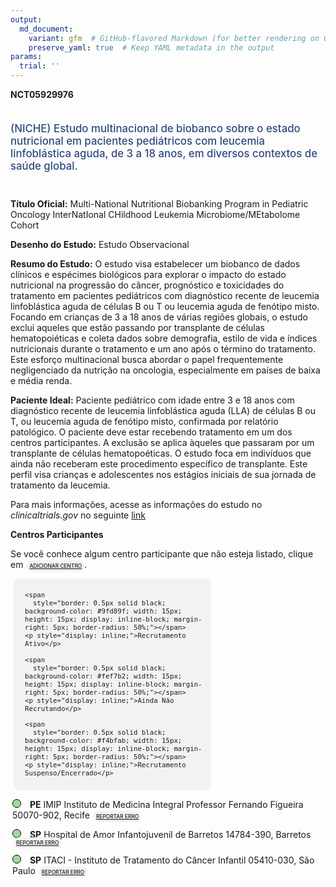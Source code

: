 ```yaml
---
output: 
  md_document:
    variant: gfm  # GitHub-flavored Markdown (for better rendering on GitHub)
    preserve_yaml: true  # Keep YAML metadata in the output
params:
  trial: ''
---
```


<script async src="https://scripts.simpleanalyticscdn.com/latest.js"></script>

**NCT05929976**

<div style="padding: 5px 5px 5px 0px; font-size: 1.20em; font-weight: 500; color: #2E4A7F; text-align: left; margin-bottom: 20px">

(NICHE) Estudo multinacional de biobanco sobre o estado nutricional em
pacientes pediátricos com leucemia linfoblástica aguda, de 3 a 18 anos,
em diversos contextos de saúde global.

</div>

**Título Oficial:** Multi-National Nutritional Biobanking Program in
Pediatric Oncology InterNatIonal CHildhood Leukemia
Microbiome/MEtabolome Cohort

**Desenho do Estudo:** Estudo Observacional

**Resumo do Estudo:** O estudo visa estabelecer um biobanco de dados
clínicos e espécimes biológicos para explorar o impacto do estado
nutricional na progressão do câncer, prognóstico e toxicidades do
tratamento em pacientes pediátricos com diagnóstico recente de leucemia
linfoblástica aguda de células B ou T ou leucemia aguda de fenótipo
misto. Focando em crianças de 3 a 18 anos de várias regiões globais, o
estudo exclui aqueles que estão passando por transplante de células
hematopoiéticas e coleta dados sobre demografia, estilo de vida e
índices nutricionais durante o tratamento e um ano após o término do
tratamento. Este esforço multinacional busca abordar o papel
frequentemente negligenciado da nutrição na oncologia, especialmente em
países de baixa e média renda.

**Paciente Ideal:** Paciente pediátrico com idade entre 3 e 18 anos com
diagnóstico recente de leucemia linfoblástica aguda (LLA) de células B
ou T, ou leucemia aguda de fenótipo misto, confirmada por relatório
patológico. O paciente deve estar recebendo tratamento em um dos centros
participantes. A exclusão se aplica àqueles que passaram por um
transplante de células hematopoéticas. O estudo foca em indivíduos que
ainda não receberam este procedimento específico de transplante. Este
perfil visa crianças e adolescentes nos estágios iniciais de sua jornada
de tratamento da leucemia.

Para mais informações, acesse as informações do estudo no
*clinicaltrials.gov* no seguinte
[link](https://clinicaltrials.gov/ct2/show/NCT05929976)

**Centros Participantes**

Se você conhece algum centro participante que não esteja listado, clique
em
<span style="color: #2E4A7F; margin-left: 2px; padding: 4px; background-color: #f3f2f1; border-radius: 8px; font-weight: 500; font-size: 0.6em"><a
href="https://cancertrialsbr.shinyapps.io/formsapp?study_nct_id=NCT05929976&amp;location_id=N%2FA&amp;location_full_name=N%2FA&amp;form_type=Adicionar%20Centro"
target="_blank">ADICIONAR CENTRO</a></span>.

<div style="margin-bottom: 8px; margin-left: 5px; padding: 8px; max-width: 300px; background-color: #f3f2f1; border-radius: 8px; font-size: 0.9em">

<div style="margin-left: 10px;">

    <span 
      style="border: 0.5px solid black; background-color: #9fd89f; width: 15px; height: 15px; display: inline-block; margin-right: 5px; border-radius: 50%;"></span>
    <p style="display: inline;">Recrutamento Ativo</p>

</div>

<div style="margin-left: 10px;">

    <span 
      style="border: 0.5px solid black; background-color: #fef7b2; width: 15px; height: 15px; display: inline-block; margin-right: 5px; border-radius: 50%;"></span>
    <p style="display: inline;">Ainda Não Recrutando</p>

</div>

<div style="margin-left: 10px;">

    <span 
      style="border: 0.5px solid black; background-color: #f4bfab; width: 15px; height: 15px; display: inline-block; margin-right: 5px; border-radius: 50%;"></span>
    <p style="display: inline;">Recrutamento Suspenso/Encerrado</p>

</div>

</div>

<div style="margin: 3px;">

<span style="border: 0.5px solid black; display: inline-block; width: 12px; height: 12px; border-radius: 50%; margin-right: 10px; padding-bottom: 0px; background-color: #9fd89f;"></span>
<b>PE</b> IMIP Instituto de Medicina Integral Professor Fernando
Figueira 50070-902, Recife
<span style="color: #2E4A7F; margin-left: 2px; padding: 4px; background-color: #f3f2f1; border-radius: 8px; font-weight: 500; font-size: 0.6em"><a
href="https://cancertrialsbr.shinyapps.io/formsapp?study_nct_id=NCT05929976&amp;location_id=INSTITUTODEMEDICINAINTEGRALPROFFERNANDOFIGUEIRAIMIPRECIFEBRAZIL&amp;location_full_name=IMIP%20Instituto%20de%20Medicina%20Integral%20Professor%20Fernando%20Figueira%2C%2050070-902%2C%20Recife&amp;form_type=Reportar%20Erro"
target="_blank">REPORTAR ERRO</a></span>

</div>

<div style="margin: 3px;">

<span style="border: 0.5px solid black; display: inline-block; width: 12px; height: 12px; border-radius: 50%; margin-right: 10px; padding-bottom: 0px; background-color: #9fd89f;"></span>
<b>SP</b> Hospital de Amor Infantojuvenil de Barretos 14784-390,
Barretos
<span style="color: #2E4A7F; margin-left: 2px; padding: 4px; background-color: #f3f2f1; border-radius: 8px; font-weight: 500; font-size: 0.6em"><a
href="https://cancertrialsbr.shinyapps.io/formsapp?study_nct_id=NCT05929976&amp;location_id=HOSPITALDECANCERINFANTOJUVENILDEBARRETOSBARRETOSBRAZIL&amp;location_full_name=Hospital%20de%20Amor%20Infantojuvenil%20de%20Barretos%2C%2014784-390%2C%20Barretos&amp;form_type=Reportar%20Erro"
target="_blank">REPORTAR ERRO</a></span>

</div>

<div style="margin: 3px;">

<span style="border: 0.5px solid black; display: inline-block; width: 12px; height: 12px; border-radius: 50%; margin-right: 10px; padding-bottom: 0px; background-color: #9fd89f;"></span>
<b>SP</b> ITACI - Instituto de Tratamento do Câncer Infantil 05410-030,
São Paulo
<span style="color: #2E4A7F; margin-left: 2px; padding: 4px; background-color: #f3f2f1; border-radius: 8px; font-weight: 500; font-size: 0.6em"><a
href="https://cancertrialsbr.shinyapps.io/formsapp?study_nct_id=NCT05929976&amp;location_id=INSTITUTODETRATAMENTODOCANCERINFANTILITACISAOPAULOBRAZIL&amp;location_full_name=ITACI%20-%20Instituto%20de%20Tratamento%20do%20C%C3%A2ncer%20Infantil%2C%2005410-030%2C%20S%C3%A3o%20Paulo&amp;form_type=Reportar%20Erro"
target="_blank">REPORTAR ERRO</a></span>

</div>
